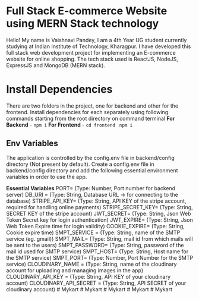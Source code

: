 # Full Stack E-commerce Website using MERN Stack technology
Hello! My name is Vaishnavi Pandey, I am a 4th Year UG student currently studying at Indian Institute of Technology, Kharagpur. I have developed this full stack web development project for implementing an E-commerce website for online shopping. The tech stack used is ReactJS, NodeJS, ExpressJS and MongoDB (MERN stack).

# Install Dependencies
There are two folders in the project, one for backend and other for the frontend. Install dependencies for each separately using following commands starting from the root directory on command terminal 
**For Backend** - `npm i`
**For Frontend** - `cd frontend` ` npm i`

## Env Variables
The application is controlled by the config.env file in backend/config directory (Not present by default). Create a config.env file in backend/config directory and add the following essential environment variables in order to use the app.

**Essential Variables**
PORT= (Type: Number, Port number for backend server)
DB_URI = (Type: String, Database URL -> for connecting to the database)
STRIPE_API_KEY= (Type: String, API KEY of the stripe account, required for handling online payments)
STRIPE_SECRET_KEY= (Type: String, SECRET KEY of the stripe account)
JWT_SECRET= (Type: String, Json Web Token Secret key for login authentication)
JWT_EXPIRE= (Type: String, Json Web Token Expire time for login validity)
COOKIE_EXPIRE= (Type: String, Cookie expire time)
SMPT_SERVICE = (Type: String, name of the SMTP service (eg. gmail))
SMPT_MAIL= (Type: String, mail id from which mails will be sent to the users)
SMPT_PASSWORD= (Type: String, password of the mail id used for SMTP service)
SMPT_HOST= (Type: String, Host name for the SMTP service)
SMPT_PORT= (Type: Number, Port Number for the SMTP service)
CLOUDINARY_NAME = (Type: String, name of the cloudinary account for uploading and managing images in the app)
CLOUDINARY_API_KEY = (Type: String, API KEY of your cloudinary account)
CLOUDINARY_API_SECRET = (Type: String, API SECRET of your cloudinary account)
#   M y k a r t  
 #   M y k a r t  
 #   M y k a r t  
 #   M y k a r t  
 #   M y k a r t  
 